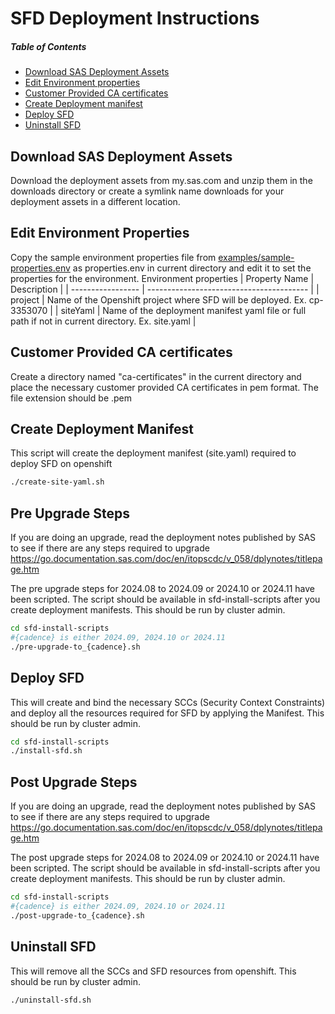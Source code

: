 # SFD Deployment Instructions

##### Table of Contents
- [Download SAS Deployment Assets](#Download-SAS-Deployment-Assets)
- [Edit Environment properties](#Edit-Environment-Properties)
- [Customer Provided CA certificates](#Customer-Provided-CA-certificates)
- [Create Deployment manifest](#Create-Deployment-manifest)
- [Deploy SFD](#Deploy-SFD)
- [Uninstall SFD](#Uninstall-SFD)

## Download SAS Deployment Assets
Download the deployment assets from my.sas.com and unzip them in the downloads directory or create a symlink name downloads for your deployment assets in a different location.

## Edit Environment Properties
Copy the sample environment properties file from [examples/sample-properties.env](examples/sample-properties.env) as properties.env in current directory and edit it to set the properties for the environment.
Environment properties 
|  Property Name               |    Description                            |
| -----------------            |  ---------------------------------------- |
| project                      | Name of the Openshift project where SFD will be deployed. Ex. cp-3353070    |
| siteYaml                     | Name of the deployment manifest yaml file or full path if not in current directory. Ex. site.yaml |

## Customer Provided CA certificates
Create a directory named "ca-certificates" in the current directory and place the necessary customer provided CA certificates in pem format. The file extension should be .pem

## Create Deployment Manifest
This script will create the deployment manifest (site.yaml) required to deploy SFD on openshift
```bash
./create-site-yaml.sh
```

## Pre Upgrade Steps
If you are doing an upgrade, read the deployment notes published by SAS to see if there are any steps required to upgrade https://go.documentation.sas.com/doc/en/itopscdc/v_058/dplynotes/titlepage.htm

The pre upgrade steps for 2024.08 to 2024.09 or 2024.10 or 2024.11 have been scripted. The script should be available in sfd-install-scripts after you create deployment manifests. This should be run by cluster admin.
```bash
cd sfd-install-scripts
#{cadence} is either 2024.09, 2024.10 or 2024.11
./pre-upgrade-to_{cadence}.sh
```

## Deploy SFD
This will create and bind the necessary SCCs (Security Context Constraints) and deploy all the resources required for SFD by applying the Manifest. This should be run by cluster admin.
```bash
cd sfd-install-scripts
./install-sfd.sh
```

## Post Upgrade Steps
If you are doing an upgrade, read the deployment notes published by SAS to see if there are any steps required to upgrade https://go.documentation.sas.com/doc/en/itopscdc/v_058/dplynotes/titlepage.htm

The post upgrade steps for 2024.08 to 2024.09 or 2024.10 or 2024.11 have been scripted. The script should be available in sfd-install-scripts after you create deployment manifests. This should be run by cluster admin.
```bash
cd sfd-install-scripts
#{cadence} is either 2024.09, 2024.10 or 2024.11
./post-upgrade-to_{cadence}.sh
```

## Uninstall SFD
This will remove all the SCCs and SFD resources from openshift. This should be run by cluster admin.
```bash
./uninstall-sfd.sh
```
